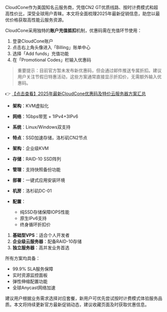 
CloudCone作为美国知名云服务商，凭借CN2 GT优质线路、按时计费模式和超高性价比，深受全球用户青睐。本文将全面梳理2025年最新促销信息，助您以最优价格获取高性能云服务资源。


CloudCone采用独特的**账户充值抵扣**机制，优惠码需在充值环节使用：

1. 登录CloudCone账户
2. 点击右上角头像进入「Billing」账单中心
3. 选择「Add funds」充值功能
4. 在「Promotional Codes」栏输入优惠码

> 重要提示：目前官方暂未发布新优惠码，但会通过邮件推送专属折扣。建议用户关注节假日特惠活动，这些方案通常直接显示折扣价，无需额外输入优惠码。

👉 [【点击查看】2025年最新CloudCone优惠码及特价云服务器方案汇总](https://bit.ly/Cloudcone)


- **架构**：KVM虚拟化
- **网络**：1Gbps带宽 + 1IPv4+3IPv6
- **系统**：Linux/Windows双支持
- **特点**：SSD加速存储，洛杉矶CN2节点

- **架构**：企业级KVM
- **存储**：RAID-10 SSD阵列
- **管理**：支持快照备份功能
- **部署**：一键式应用安装环境


- **机房**：洛杉矶DC-01
- **配置**： 
  - 纯SSD存储保障IOPS性能
  - 原生IPv6支持
  - 终身循环折扣价

1. **基础型VPS**：适合个人开发者
2. **企业级云服务器**：配备RAID-10存储
3. **独立服务器**：高并发业务首选


所有方案均具备：
- 99.9% SLA服务保障
- 实时资源监控面板
- 弹性伸缩配置功能
- 全球Anycast网络加速

建议用户根据业务需求选择对应套餐，新用户可优先尝试按时计费模式体验服务品质。本文将持续更新官方最新促销动态，建议收藏页面及时获取优惠信息。
